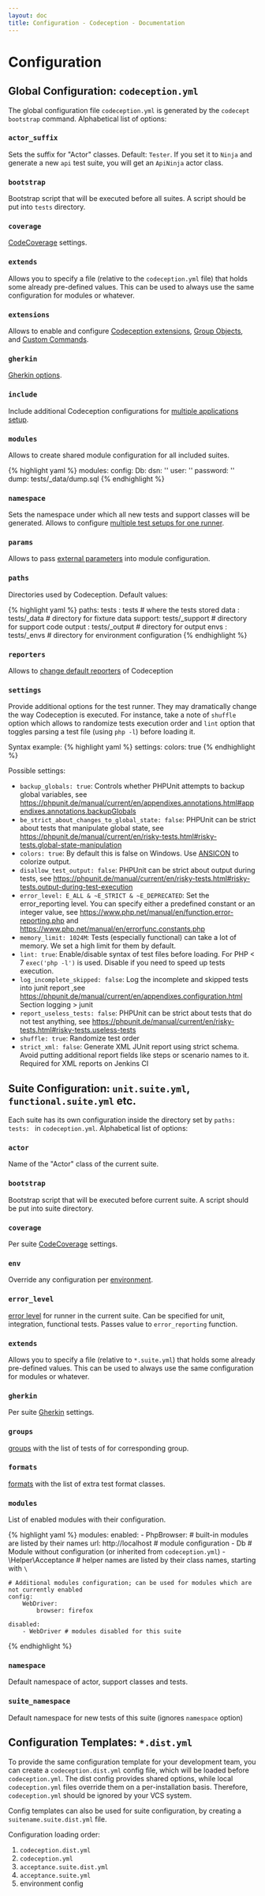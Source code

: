 ```yaml
---
layout: doc
title: Configuration - Codeception - Documentation
---
```


# Configuration

## Global Configuration: `codeception.yml`

The global configuration file `codeception.yml` is generated by the `codecept bootstrap` command. Alphabetical list of options:

### `actor_suffix`

Sets the suffix for "Actor" classes. Default: `Tester`.  If you set it to `Ninja` and generate a new `api` test suite, you will get an `ApiNinja` actor class.

### `bootstrap`

Bootstrap script that will be executed before all suites. A script should be put into `tests` directory.

### `coverage`

[CodeCoverage](https://codeception.com/docs/11-Codecoverage#Configuration) settings.

### `extends`

Allows you to specify a file (relative to the `codeception.yml` file) that holds some already pre-defined values. This can be used to always use the same configuration for modules or whatever.

### `extensions`

Allows to enable and configure [Codeception extensions](https://codeception.com/docs/08-Customization#Extension), [Group Objects](https://codeception.com/docs/08-Customization#Group-Objects), and [Custom Commands](https://codeception.com/docs/08-Customization#Custom-Commands).

### `gherkin`

[Gherkin options](https://codeception.com/docs/07-BDD#Configuration).

### `include`

Include additional Codeception configurations for [multiple applications setup](https://codeception.com/docs/08-Customization#Namespaces).

### `modules`

Allows to create shared module configuration for all included suites.

{% highlight yaml %}
modules:
    config:
        Db:
            dsn: ''
            user: ''
            password: ''
            dump: tests/_data/dump.sql
{% endhighlight %}

### `namespace`

Sets the namespace under which all new tests and support classes will be generated. Allows to configure [multiple test setups for one runner](https://codeception.com/docs/08-Customization#Namespaces).

### `params`

Allows to pass [external parameters](https://codeception.com/docs/06-ModulesAndHelpers#Dynamic-Configuration-With-Parameters) into module configuration.

### `paths`

Directories used by Codeception. Default values:

{% highlight yaml %}
paths:
    tests  : tests          # where the tests stored
    data   : tests/_data    # directory for fixture data
    support: tests/_support # directory for support code
    output : tests/_output  # directory for output
    envs   : tests/_envs    # directory for environment configuration
{% endhighlight %}

### `reporters`

Allows to [change default reporters](https://codeception.com/docs/08-Customization#Custom-Reporters) of Codeception

### `settings`

Provide additional options for the test runner. They may dramatically change the way Codeception is executed. For instance, take a note of `shuffle` option which allows to randomize tests execution order and `lint` option that toggles parsing a test file (using `php -l`) before loading it.

Syntax example:
{% highlight yaml %}
settings:
    colors: true
{% endhighlight %}

Possible settings:

* `backup_globals: true`: Controls whether PHPUnit attempts to backup global variables, see https://phpunit.de/manual/current/en/appendixes.annotations.html#appendixes.annotations.backupGlobals
* `be_strict_about_changes_to_global_state: false`: PHPUnit can be strict about tests that manipulate global state, see https://phpunit.de/manual/current/en/risky-tests.html#risky-tests.global-state-manipulation
* `colors: true`: By default this is false on Windows. Use [ANSICON](https://github.com/adoxa/ansicon) to colorize output.
* `disallow_test_output: false`: PHPUnit can be strict about output during tests, see https://phpunit.de/manual/current/en/risky-tests.html#risky-tests.output-during-test-execution
* `error_level: E_ALL & ~E_STRICT & ~E_DEPRECATED`: Set the error_reporting level. You can specify either a predefined constant or an integer value, see https://www.php.net/manual/en/function.error-reporting.php and https://www.php.net/manual/en/errorfunc.constants.php
* `memory_limit: 1024M`: Tests (especially functional) can take a lot of memory. We set a high limit for them by default.
* `lint: true`: Enable/disable syntax of test files before loading. For PHP < 7 `exec('php -l')` is used. Disable if you need to speed up tests execution.
* `log_incomplete_skipped: false`: Log the incomplete and skipped tests into junit report ,see https://phpunit.de/manual/current/en/appendixes.configuration.html Section logging > junit
* `report_useless_tests: false`: PHPUnit can be strict about tests that do not test anything, see https://phpunit.de/manual/current/en/risky-tests.html#risky-tests.useless-tests
* `shuffle: true`: Randomize test order
* `strict_xml: false`: Generate XML JUnit report using strict schema. Avoid putting additional report fields like steps or scenario names to it. Required for XML reports on Jenkins CI

## Suite Configuration: `unit.suite.yml`, `functional.suite.yml` etc.

Each suite has its own configuration inside the directory set by `paths: tests: ` in `codeception.yml`. Alphabetical list of options:

### `actor`

Name of the "Actor" class of the current suite.

### `bootstrap`

Bootstrap script that will be executed before current suite. A script should be put into suite directory.

### `coverage`

Per suite [CodeCoverage](https://codeception.com/docs/11-Codecoverage#Configuration) settings.

### `env`

Override any configuration per [environment](https://codeception.com/docs/07-AdvancedUsage#Environments).

### `error_level`

[error level](https://codeception.com/docs/04-FunctionalTests#Error-Reporting) for runner in the current suite. Can be specified for unit, integration, functional tests. Passes value to `error_reporting` function.

### `extends`

Allows you to specify a file (relative to `*.suite.yml`) that holds some already pre-defined values. This can be used to always use the same configuration for modules or whatever.

### `gherkin`

Per suite [Gherkin](https://codeception.com/docs/07-BDD#Configuration) settings.

### `groups`

[groups](https://codeception.com/docs/07-AdvancedUsage#Groups) with the list of tests of for corresponding group.

### `formats`

[formats](https://codeception.com/docs/07-AdvancedUsage#Formats) with the list of extra test format classes.

### `modules`

List of enabled modules with their configuration.

{% highlight yaml %}
modules:
    enabled:
        - PhpBrowser: # built-in modules are listed by their names
            url: http://localhost # module configuration
        - Db # Module without configuration (or inherited from `codeception.yml`)
        - \Helper\Acceptance # helper names are listed by their class names, starting with `\`

    # Additional modules configuration; can be used for modules which are not currently enabled
    config:
        WebDriver:
            browser: firefox

    disabled:
        - WebDriver # modules disabled for this suite
{% endhighlight %}

### `namespace`

Default namespace of actor, support classes and tests.

### `suite_namespace`

Default namespace for new tests of this suite (ignores `namespace` option)

## Configuration Templates: `*.dist.yml`

To provide the same configuration template for your development team, you can create a `codeception.dist.yml` config file, which will be loaded before `codeception.yml`. The dist config provides shared options, while local `codeception.yml` files override them on a per-installation basis. Therefore, `codeception.yml` should be ignored by your VCS system.

Config templates can also be used for suite configuration, by creating a `suitename.suite.dist.yml` file.

Configuration loading order:

1. `codeception.dist.yml`
2. `codeception.yml`
3. `acceptance.suite.dist.yml`
4. `acceptance.suite.yml`
5. environment config
